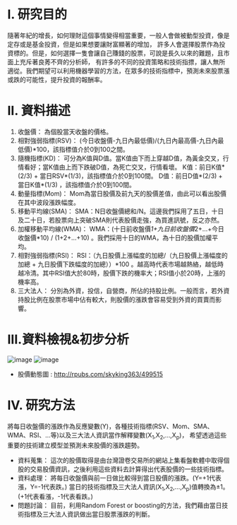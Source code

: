 # I. 研究目的
隨著年紀的增長，如何理財這個事情變得相當重要，一般人會做被動型投資，像是定存或是基金投資，但是如果想要讓財富顯著的增加，
許多人會選擇股票作為投資標的。但是，如何選擇一隻會讓自己賺錢的股票，可說是長久以來的難題，且市面上充斥著良莠不齊的分析師，
有許多的不同的投資策略和技術指摽，讓人無所適從。我們期望可以利用機器學習的方法，在眾多的技術指標中，預測未來股票漲或跌的可能性，提升投資的報酬率。

# II.	資料描述
1.	收盤價： 
    為個股當天收盤的價格。
2.	相對強弱指標(RSV)：
    (今日收盤價-九日內最低價)/(九日內最高價-九日內最低價)*100，該指標值介於0到100之間。
3.	隨機指標(KD)：
    可分為K值與D值。當K值由下而上穿越D值，為黃金交叉，行情看好；當K值由上而下跌破D值，為死亡交叉，行情看壞。
    K值：前日K值*(2/3) + 當日RSV*(1/3)，該指標值介於0到100間。
    D值：前日D值*(2/3) + 當日K值*(1/3) ，該指標值介於0到100間。
4.	動量指標(Mom)：
    Mom為當日股價及前九天的股價差值，由此可以看出股價在其中波段漲跌幅度。
5.	移動平均線(SMA)：
    SMA：N日收盤價總和/N。這邊我們採用了五日，十日及二十日，若股票向上突破SMA則代表股價走強，為買進訊號，反之亦然。
6.	加權移動平均線(WMA)：
    WMA：(十日前收盤價*1+九日前收盤價*2+…+今日收盤價*10) / (1+2+…+10) 。我們採用十日的WMA，為十日的股價加權平均。
7.	相對強弱指標(RSI)：
    RSI：（九日股價上漲幅度的加總/（九日股價上漲幅度的加總 + 九日股價下跌幅度的加總））*100 。越高時代表市場越熱絡，越低時越冷清。其中RSI值大於80時，股價下跌的機率大；RSI值小於20時，上漲的機率高。
8.	三大法人：
    分別為外資，投信，自營商，所佔的持股比例。一般而言，若外資持股比例在股票市場中佔有較大，則股價的漲跌會容易受到外資的買賣而影響。
# III.資料檢視&初步分析
![image](https://github.com/skyking363/ML-Stock-price-forecast/blob/master/10110.jpg)
![image](https://github.com/skyking363/ML-Stock-price-forecast/blob/master/Rplot01.png)
* 股價動態圖 : <http://rpubs.com/skyking363/499515>
# IV.	研究方法
將每日收盤價的漲跌作為反應變數(Y)，各種技術指標(RSV、Mom、SMA、WMA、RSI、…等)以及三大法人資訊當作解釋變數(X<sub>1</sub>,X<sub>2</sub>,…,X<sub>p</sub>)，
希望透過這些重要的技術建立模型並預測未來股價的漲跌趨勢。
* 資料蒐集：
這次的股價取得是由台灣證卷交易所的網站上集看盤軟體中取得個股的交易股價資訊，之後利用這些資料去計算得出代表股價的一些技術指標。 
* 資料處理：
將每日收盤價與前一日做比較得到當日股價的漲跌。(Y=+1代表漲，Y=-1代表跌。)
當日的技術指標及三大法人資訊(X<sub>1</sub>,X<sub>2</sub>,…,X<sub>p</sub>)值轉換為±1。(+1代表看漲，-1代表看跌。)
* 問題討論：
目前，利用Random Forest or boosting的方法，我們藉由當日技術指標及三大法人資訊做出當日股票漲跌的判斷。
